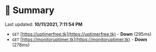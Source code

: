# 📖 Summary
Last updated: **10/11/2021, 7:11:54 PM**

- `GET` [https://uptimerfree.tk](https://uptimerfree.tk) - **Down** (295ms)
- `GET` [https://monitoruptimer.tk](https://monitoruptimer.tk) - **Down** (278ms)
